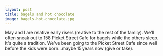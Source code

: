 ```yaml
---
layout: post
title: bagels and hot chocolate
image: bagels-hot-chocolate.jpg
---
```


May and I are relative early risers (relative to the rest of the family). We'll
often sneak out to 158 Picket Street Cafe for bagels while the others sleep.
It's quite a tradition. We've been going to the Picket Street Cafe since well
before the kids were born...maybe 15 years now (give or take).
